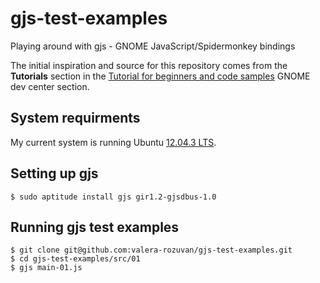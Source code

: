 gjs-test-examples
=================

Playing around with gjs - GNOME JavaScript/Spidermonkey bindings

The initial inspiration and source for this repository comes from the **Tutorials** section in the [Tutorial for beginners and code samples](https://developer.gnome.org/gnome-devel-demos/stable/beginner.js.html.en) GNOME dev center section.


System requirments
------------------

My current system is running Ubuntu [12.04.3 LTS](http://releases.ubuntu.com/precise/).


Setting up gjs
--------------

    $ sudo aptitude install gjs gir1.2-gjsdbus-1.0


Running gjs test examples
-------------------------

    $ git clone git@github.com:valera-rozuvan/gjs-test-examples.git
    $ cd gjs-test-examples/src/01
    $ gjs main-01.js
